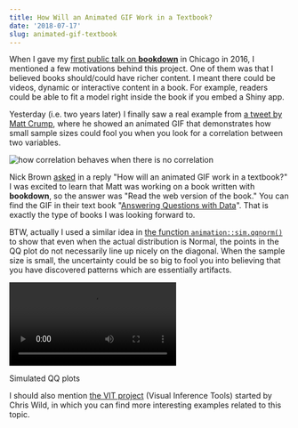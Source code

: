 ```yaml
---
title: How Will an Animated GIF Work in a Textbook?
date: '2018-07-17'
slug: animated-gif-textbook
---
```


When I gave my [first public talk on **bookdown**](http://slides.yihui.name/2016-ASAChicago-bookdown-Yihui-Xie.html) in Chicago in 2016, I mentioned a few motivations behind this project. One of them was that I believed books should/could have richer content. I meant there could be videos, dynamic or interactive content in a book. For example, readers could be able to fit a model right inside the book if you embed a Shiny app.

Yesterday (i.e. two years later) I finally saw a real example from [a tweet by Matt Crump](https://twitter.com/MattCrump_/status/1018897122635239424), where he showed an animated GIF that demonstrates how small sample sizes could fool you when you look for a correlation between two variables.

![how correlation behaves when there is no correlation](https://camo.githubusercontent.com/3185b8694fd114426146f1f6c3d71c374e9ea1f4/68747470733a2f2f6372756d706c61622e6769746875622e696f2f737461746973746963732f737461746973746963735f66696c65732f6669677572652d68746d6c2f756e6e616d65642d6368756e6b2d32322d312e676966)

Nick Brown [asked](https://twitter.com/sTeamTraen/status/1018875230805258240) in a reply "How will an animated GIF work in a textbook?" I was excited to learn that Matt was working on a book written with **bookdown**, so the answer was "Read the web version of the book." You can find the GIF in their text book "[Answering Questions with Data](https://crumplab.github.io/statistics/Correlation.html#some-more-movies)". That is exactly the type of books I was looking forward to.

BTW, actually I used a similar idea in [the function `animation::sim.qqnorm()`](https://yihui.name/animation/example/sim-qqnorm/) to show that even when the actual distribution is Normal, the points in the QQ plot do not necessarily line up nicely on the diagonal. When the sample size is small, the uncertainty could be so big to fool you into believing that you have discovered patterns which are essentially artifacts.

<video controls loop autoplay><source src="https://assets.yihui.name/figures/animation/example/sim-qqnorm/demo-a.mp4?dl=1" /><p>Simulated QQ plots</p></video>

I should also mention [the VIT project](https://www.stat.auckland.ac.nz/~wild/VIT/) (Visual Inference Tools) started by Chris Wild, in which you can find more interesting examples related to this topic.
